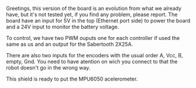 Greetings, this version of the board is an evolution from what we already have, but it's not tested yet, if you find any problem, please report.
The board have an input for 5V in the top (Ethernet port side) to power the board and a 24V input to monitor the battery voltage.

To control, we have two PWM ouputs one for each controller if used the same as us and an output for the Sabertooth 2X25A.

There are also two inputs for the encoders with the usual order A, Vcc, B, empty, Gnd. You need to have atention on wich you connect to that the robot doesn't go in the wrong way.

This shield is ready to put the MPU6050 acelerometer.
